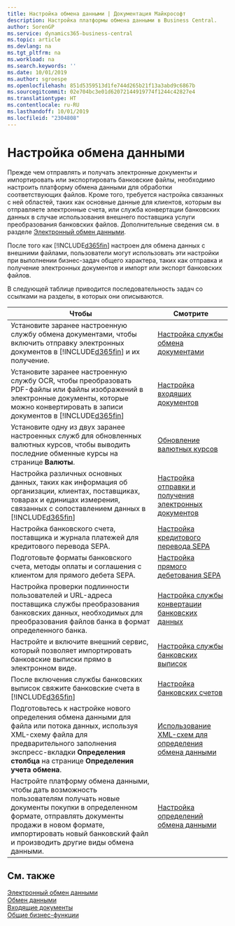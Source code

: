 ```yaml
---
title: Настройка обмена данными | Документация Майкрософт
description: Настройка платформы обмена данными в Business Central.
author: SorenGP
ms.service: dynamics365-business-central
ms.topic: article
ms.devlang: na
ms.tgt_pltfrm: na
ms.workload: na
ms.search.keywords: ''
ms.date: 10/01/2019
ms.author: sgroespe
ms.openlocfilehash: 851d5359513d1fe744d265b21f13a3abd9c6867b
ms.sourcegitcommit: 02e704bc3e01d62072144919774f1244c42827e4
ms.translationtype: HT
ms.contentlocale: ru-RU
ms.lasthandoff: 10/01/2019
ms.locfileid: "2304808"
---
```

# <a name="setting-up-data-exchange"></a>Настройка обмена данными
Прежде чем отправлять и получать электронные документы и импортировать или экспортировать банковские файлы, необходимо настроить платформу обмена данными для обработки соответствующих файлов. Кроме того, требуется настройка связанных с ней областей, таких как основные данные для клиентов, которым вы отправляете электронные счета, или служба конвертации банковских данных в случае использования внешнего поставщика услуги преобразования банковских файлов. Дополнительные сведения см. в разделе [Электронный обмен данными](across-data-exchange.md).  

 После того как [!INCLUDE[d365fin](includes/d365fin_md.md)] настроен для обмена данных с внешними файлами, пользователи могут использовать эти настройки при выполнении бизнес-задач общего характера, таких как отправка и получение электронных документов и импорт или экспорт банковских файлов.  

 В следующей таблице приводится последовательность задач со ссылками на разделы, в которых они описываются.  

|**Чтобы**|**Смотрите**|  
|------------|-------------|  
|Установите заранее настроенную службу обмена документами, чтобы включить отправку электронных документов в [!INCLUDE[d365fin](includes/d365fin_md.md)] и их получение.|[Настройка службы обмена документами](across-how-to-set-up-a-document-exchange-service.md)|  
|Установите заранее настроенную службу OCR, чтобы преобразовать PDF\-файлы или файлы изображений в электронные документы, которые можно конвертировать в записи документов в [!INCLUDE[d365fin](includes/d365fin_md.md)]|[Настройка входящих документов](across-how-setup-income-documents.md)|  
|Установите одну из двух заранее настроенных служб для обновленных валютных курсов, чтобы выводить последние обменные курсы на странице **Валюты**.|[Обновление валютных курсов](finance-how-update-currencies.md)|  
|Настройка различных основных данных, таких как информация об организации, клиентах, поставщиках, товарах и единицах измерения, связанных с сопоставлением данных в [!INCLUDE[d365fin](includes/d365fin_md.md)]|[Настройка отправки и получения электронных документов](across-how-to-set-up-electronic-document-sending-and-receiving.md)|  
|Настройка банковского счета, поставщика и журнала платежей для кредитового перевода SEPA.|[Настройка кредитового перевода SEPA](finance-how-to-set-up-sepa-credit-transfer.md)|  
|Подготовьте форматы банковского счета, методы оплаты и соглашения с клиентом для прямого дебета SEPA.|[Настройка прямого дебетования SEPA](finance-how-to-set-up-sepa-direct-debit.md)|  
|Настройка проверки подлинности пользователей и URL-адреса поставщика службы преобразования банковских данных, необходимых для преобразования файлов банка в формат определенного банка.|[Настройка службы конвертации банковских данных](bank-how-setup-bank-data-conversion-service.md)|  
|Настройте и включите внешний сервис, который позволяет импортировать банковские выписки прямо в электронном виде.|[Настройка службы банковских выписок](bank-how-setup-bank-statement-service.md)|  
|После включения службы банковских выписок свяжите банковские счета в [!INCLUDE[d365fin](includes/d365fin_md.md)]|[Настройка банковских счетов](bank-how-setup-bank-accounts.md)|  
|Подготовьтесь к настройке нового определения обмена данными для файла или потока данных, используя XML-схему файла для предварительного заполнения экспресс\-вкладки **Определения столбца** на странице **Определения учета обмена**.|[Использование XML-схем для определения обмена данными](across-how-to-use-xml-schemas-to-prepare-data-exchange-definitions.md)|  
|Настройте платформу обмена данными, чтобы дать возможность пользователям получать новые документы покупки в определенном формате, отправлять документы продажи в новом формате, импортировать новый банковский файл и производить другие виды обмена данными.|[Настройка определений обмена данными](across-how-to-set-up-data-exchange-definitions.md)|  

## <a name="see-also"></a>См. также  
[Электронный обмен данными](across-data-exchange.md)  
[Обмен данными](across-exchange-data.md)   
[Входящие документы](across-income-documents.md)  
[Общие бизнес-функции](ui-across-business-areas.md)  
